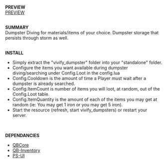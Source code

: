 <strong>PREVIEW</strong><br />
<a href="https://streamable.com/adod4x" target=”_blank”>PREVIEW</a><br /><br />

<strong>SUMMARY</strong><br />
Dumpster Diving for materials/items of your choice.  Dumpster storage that persists through storm as well.<br /><br />

<strong>INSTALL</strong>
- Simply extract the "vivify_dumpster" folder into your "standalone" folder.
- Configure the items you want available during dumpster diving/searching under Config.Loot in the config.lua
- Config.Cooldown is the amount of time a Player must wait after a dumpster is already searched.
- Config.ItemCount is number of items you will loot, at random, out of the Config.Loot table.
- Config.ItemQuantity is the amount of each of the items you may get at random (ie: You may get 1 iron or you may get 5 iron).
- Start the resource (refresh, start vivify_dumpsters) or restart your server.

<br /><br />
<strong>DEPENDANCIES</strong><br />
- <a href="https://github.com/qbcore-framework/qb-core" target="_blank">QBCore</a>
- <a href="https://github.com/qbcore-framework/qb-inventory" target="_blank">QB-Inventory</a>
- <a href="https://github.com/Project-Sloth/ps-ui" target="_blank">PS-UI</a>

